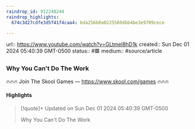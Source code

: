 ```yaml
---
raindrop_id: 912248244
raindrop_highlights:
  674c3d27cdfe3d5f41f4caa4: bda256b0a0225569dbb4be3e9709cece

---
```


url:: https://www.youtube.com/watch?v=GLtmel8hD1k
created:: Sun Dec 01 2024 05:40:39 GMT-0500
status:: #🟥
medium:: #source/article


### Why You Can&#39;t Do The Work

🔥🔥🔥 Join The Skool Games — https://www.skool.com/games 🔥🔥🔥

#### Highlights

> [!quote]+ Updated on Sun Dec 01 2024 05:40:39 GMT-0500
>
> Why You Can&#39;t Do The Work
